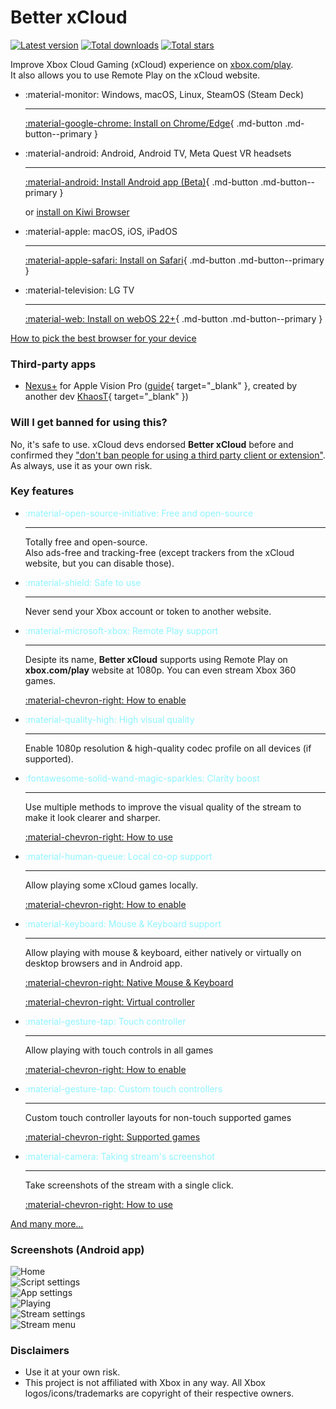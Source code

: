 # Better xCloud
[![Latest version](https://img.shields.io/github/v/release/redphx/better-xcloud?label=latest)](https://github.com/redphx/better-xcloud/releases) 
[![Total downloads](https://img.shields.io/github/downloads/redphx/better-xcloud/total?color=%23e15f2c)](https://github.com/redphx/better-xcloud/releases) 
[![Total stars](https://img.shields.io/github/stars/redphx/better-xcloud?color=%23cca400)](https://github.com/redphx/better-xcloud/stargazers)  

Improve Xbox Cloud Gaming (xCloud) experience on [xbox.com/play](https://www.xbox.com/play).  
It also allows you to use Remote Play on the xCloud website.

<div class="grid cards" markdown>

-   :material-monitor: Windows, macOS, Linux, SteamOS (Steam Deck)  

    ---

    [:material-google-chrome: Install on Chrome/Edge](chromium.md){ .md-button .md-button--primary }

-   :material-android: Android, Android TV, Meta Quest VR headsets  

    ---

    [:material-android: Install Android app (Beta)](android.md){ .md-button .md-button--primary }  

    or [install on Kiwi Browser](kiwi-browser.md)

-   :material-apple: macOS, iOS, iPadOS  

    ---
    
    [:material-apple-safari: Install on Safari](safari.md){ .md-button .md-button--primary }

-   :material-television: LG TV  

    ---
    
    [:material-web: Install on webOS 22+](lg-webos.md){ .md-button .md-button--primary }
</div>

[How to pick the best browser for your device](browsers.md)

### Third-party apps
- [Nexus+](https://apps.apple.com/us/app/nexus/id6475538023) for Apple Vision Pro ([guide](https://gist.github.com/KhaosT/a4d90479e3cb0aae959ad55b08cd8358){ target="_blank" }, created by another dev [KhaosT](https://github.com/KhaosT){ target="_blank" })  


### Will I get banned for using this?
No, it's safe to use. xCloud devs endorsed **Better xCloud** before and confirmed they ["don't ban people for using a third party client or extension"](https://old.reddit.com/r/xcloud/comments/1b5d4dl/new_better_xcloud_feature_play_local_coop_games/kt6w1wt/). As always, use it as your own risk.

### Key features

<div class="grid cards" markdown>

-   <font color="#8ef4ff">:material-open-source-initiative: Free and open-source</font>

    ---

    Totally free and open-source.  
    Also ads-free and tracking-free (except trackers from the xCloud website, but you can disable those).

-   <font color="#8ef4ff">:material-shield: Safe to use</font>

    ---

    Never send your Xbox account or token to another website.

-   <font color="#8ef4ff">:material-microsoft-xbox: Remote Play support</font>

    ---

    Desipte its name, **Better xCloud** supports using Remote Play on **xbox.com/play** website at 1080p. You can even stream Xbox 360 games.

    [:material-chevron-right: How to enable](remote-play.md)

-   <font color="#8ef4ff">:material-quality-high: High visual quality</font>

    ---

    Enable 1080p resolution & high-quality codec profile on all devices (if supported).

-   <font color="#8ef4ff">:fontawesome-solid-wand-magic-sparkles: Clarity boost</font>

    ---

    Use multiple methods to improve the visual quality of the stream to make it look clearer and sharper.

    [:material-chevron-right: How to use](clarity-boost.md)

-   <font color="#8ef4ff">:material-human-queue: Local co-op support</font>

    ---

    Allow playing some xCloud games locally.

    [:material-chevron-right: How to enable](local-co-op.md)

-   <font color="#8ef4ff">:material-keyboard: Mouse & Keyboard support</font>

    ---

    Allow playing with mouse & keyboard, either natively or virtually on desktop browsers and in Android app.

    [:material-chevron-right: Native Mouse & Keyboard](native-mouse-and-keyboard.md)

    [:material-chevron-right: Virtual controller](mouse-and-keyboard.md)

-   <font color="#8ef4ff">:material-gesture-tap: Touch controller</font>

    ---

    Allow playing with touch controls in all games

    [:material-chevron-right: How to enable](features.md#touch-controller)

-   <font color="#8ef4ff">:material-gesture-tap: Custom touch controllers</font>

    ---

    Custom touch controller layouts for non-touch supported games

    [:material-chevron-right: Supported games](https://github.com/redphx/better-xcloud/discussions/241)

-   <font color="#8ef4ff">:material-camera: Taking stream's screenshot</font>

    ---

    Take screenshots of the stream with a single click.

    [:material-chevron-right: How to use](screenshot-capture.md)


</div>

[And many more...](features.md)

### Screenshots (Android app)

![Home](images/android/home.png)  
![Script settings](images/android/script-settings.png)  
![App settings](images/android/app-settings.png)  
![Playing](images/android/playing.png)  
![Stream settings](images/android/stream-settings.png)  
![Stream menu](images/android/stream-menu.png)  

### Disclaimers  
- Use it at your own risk.
- This project is not affiliated with Xbox in any way. All Xbox logos/icons/trademarks are copyright of their respective owners.
